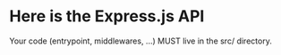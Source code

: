# Here is the Express.js API

Your code (entrypoint, middlewares, ...) MUST live in the src/ directory.
